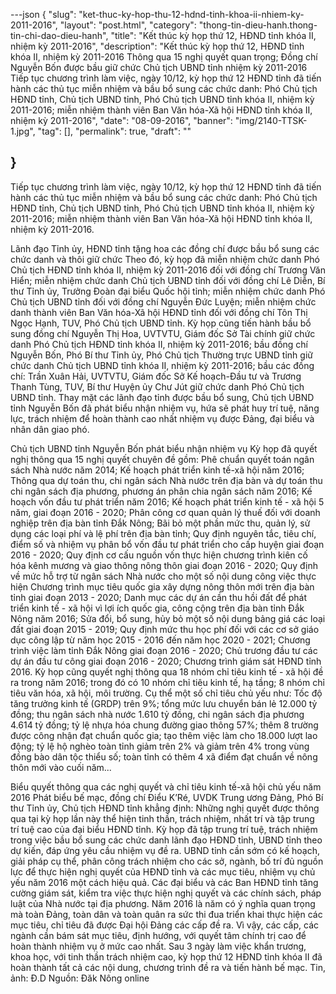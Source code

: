 ---json
{
    "slug": "ket-thuc-ky-hop-thu-12-hdnd-tinh-khoa-ii-nhiem-ky-2011-2016",
    "layout": "post.html",
    "category": "thong-tin-dieu-hanh.thong-tin-chi-dao-dieu-hanh",
    "title": "Kết thúc kỳ họp thứ 12, HĐND tỉnh khóa II, nhiệm kỳ 2011-2016",
    "description": "Kết thúc kỳ họp thứ 12, HĐND tỉnh khóa II, nhiệm kỳ 2011-2016 Thông qua 15 nghị quyết quan trọng; Đồng chí Nguyễn Bốn được bầu giữ chức Chủ tịch UBND tỉnh nhiệm kỳ 2011-2016  Tiếp tục chương trình làm việc, ngày 10/12, kỳ họp thứ 12 HĐND tỉnh đã tiến hành các thủ tục miễn nhiệm và bầu bổ sung các chức danh: Phó Chủ tịch HĐND tỉnh, Chủ tịch UBND tỉnh, Phó Chủ tịch UBND tỉnh khóa II, nhiệm kỳ 2011-2016; miễn nhiệm thành viên Ban Văn hóa-Xã hội HĐND tỉnh khóa II, nhiệm kỳ 2011-2016",
    "date": "08-09-2016",
    "banner": "img/2140-TTSK-1.jpg",
    "tag": [],
    "permalink": true,
    "draft": ""
    
}
---
Tiếp tục chương trình làm việc, ngày 10/12, kỳ họp thứ 12 HĐND tỉnh đã tiến hành các thủ tục miễn nhiệm và bầu bổ sung các chức danh: Phó Chủ tịch HĐND tỉnh, Chủ tịch UBND tỉnh, Phó Chủ tịch UBND tỉnh khóa II, nhiệm kỳ 2011-2016; miễn nhiệm thành viên Ban Văn hóa-Xã hội HĐND tỉnh khóa II, nhiệm kỳ 2011-2016.

Lãnh đạo Tỉnh ủy, HĐND tỉnh tặng hoa các đồng chí được bầu bổ sung các chức danh và thôi giữ chức
Theo đó, kỳ họp đã miễn nhiệm chức danh Phó Chủ tịch HĐND tỉnh khóa II, nhiệm kỳ 2011-2016 đối với đồng chí Trương Văn Hiển; miễn nhiệm chức danh Chủ tịch UBND tỉnh đối với đồng chí Lê Diễn, Bí thư Tỉnh ủy, Trưởng Đoàn đại biểu Quốc hội tỉnh; miễn nhiệm chức danh Phó Chủ tịch UBND tỉnh đối với đồng chí Nguyễn Đức Luyện; miễn nhiệm chức danh thành viên Ban Văn hóa-Xã hội HĐND tỉnh đối với đồng chí Tôn Thị Ngọc Hạnh, TUV, Phó Chủ tịch UBND tỉnh.
Kỳ họp cũng tiến hành bầu bổ sung đồng chí Nguyễn Thị Hoa, UVTVTU, Giám đốc Sở Tài chính giữ chức danh Phó Chủ tịch HĐND tỉnh khóa II, nhiệm kỳ 2011-2016; bầu đồng chí Nguyễn Bốn, Phó Bí thư Tỉnh ủy, Phó Chủ tịch Thường trực UBND tỉnh giữ chức danh Chủ tịch UBND tỉnh khóa II, nhiệm kỳ 2011-2016; bầu các đồng chí: Trần Xuân Hải, UVTVTU, Giám đốc Sở Kế hoạch-Đầu tư và Trương Thanh Tùng, TUV, Bí thư Huyện ủy Chư Jút giữ chức danh Phó Chủ tịch UBND tỉnh.
Thay mặt các lãnh đạo tỉnh được bầu bổ sung, Chủ tịch UBND tỉnh Nguyễn Bốn đã phát biểu nhận nhiệm vụ, hứa sẽ phát huy trí tuệ, năng lực, trách nhiệm để hoàn thành cao nhất nhiệm vụ được Đảng, đại biểu và nhân dân giao phó.

Chủ tịch UBND tỉnh Nguyễn Bốn phát biểu nhận nhiệm vụ
Kỳ họp đã quyết nghị thông qua 15 nghị quyết chuyên đề gồm: Phê chuẩn quyết toán ngân sách Nhà nước năm 2014; Kế hoạch phát triển kinh tế-xã hội năm 2016; Thông qua dự toán thu, chi ngân sách Nhà nước trên địa bàn và dự toán thu chi ngân sách địa phương, phương án phân chia ngân sách năm 2016; Kế hoạch vốn đầu tư phát triển năm 2016; Kế hoạch phát triển kinh tế - xã hội 5 năm, giai đoạn 2016 - 2020; Phân công cơ quan quản lý thuế đối với doanh nghiệp trên địa bàn tỉnh Đắk Nông; Bãi bỏ một phần mức thu, quản lý, sử dụng các loại phí và lệ phí trên địa bàn tỉnh; Quy định nguyên tắc, tiêu chí, điểm số và nhiệm vụ phân bổ vốn đầu tư phát triển cho cấp huyện giai đoạn 2016 - 2020; Quy định cơ cấu nguồn vốn thực hiện chương trình kiên cố hóa kênh mương và giao thông nông thôn giai đoạn 2016 - 2020; Quy định về mức hỗ trợ từ ngân sách Nhà nước cho một số nội dung công việc thực hiện Chương trình mục tiêu quốc gia xây dựng nông thôn mới trên địa bàn tỉnh giai đoạn 2013 - 2020; Danh mục các dự án cần thu hồi đất để phát triển kinh tế - xã hội vì lợi ích quốc gia, công cộng trên địa bàn tỉnh Đắk Nông năm 2016; Sửa đổi, bổ sung, hủy bỏ một số nội dung bảng giá các loại đất giai đoạn 2015 - 2019; Quy định mức thu học phí đối với các cơ sở giáo dục công lập từ năm học 2015 - 2016 đến năm học 2020 - 2021; Chương trình việc làm tỉnh Đắk Nông giai đoạn 2016 - 2020; Chủ trương đầu tư các dự án đầu tư công giai đoạn 2016 - 2020; Chương trình giám sát HĐND tỉnh 2016.
Kỳ họp cũng quyết nghị thông qua 18 nhóm chỉ tiêu kinh tế - xã hội đề ra trong năm  2016; trong đó có 10 nhóm chỉ tiêu kinh tế, hạ tầng; 8 nhóm chỉ tiêu văn hóa, xã hội, môi trường.
Cụ thể một số chỉ tiêu chủ yếu như: Tốc độ tăng trưởng kinh tế (GRDP) trên 9%; tổng mức lưu chuyển bán lẻ 12.000 tỷ đồng; thu ngân sách nhà nước 1.610 tỷ đồng, chi ngân sách địa phương 4.614 tỷ đồng; tỷ lệ nhựa hóa chung đường giao thông 57%; thêm 8 trường được công nhận đạt chuẩn quốc gia; tạo thêm việc làm cho 18.000 lượt lao động; tỷ lệ hộ nghèo toàn tỉnh giảm trên 2% và giảm trên 4% trong vùng đồng bào dân tộc thiểu số; toàn tỉnh có thêm 4 xã điểm đạt chuẩn về nông thôn mới vào cuối năm...

Biểu quyết thông qua các nghị quyết và chỉ tiêu kinh tế-xã hội chủ yếu năm 2016
Phát biểu bế mạc, đồng chí Điểu K’Ré, UVDK Trung ương Đảng, Phó Bí thư Tỉnh ủy, Chủ tịch HĐND tỉnh khẳng định: Những nghị quyết được thông qua tại kỳ họp lần này thể hiện tinh thần, trách nhiệm, nhất trí và tập trung trí tuệ cao của đại biểu HĐND tỉnh. Kỳ họp đã tập trung trí tuệ, trách nhiệm trong việc bầu bổ sung các chức danh lãnh đạo HĐND tỉnh, UBND tỉnh theo dự kiến, đáp ứng yêu cầu nhiệm vụ đề ra. UBND tỉnh cần sớm có kế hoạch, giải pháp cụ thể, phân công trách nhiệm cho các sở, ngành, bố trí đủ nguồn lực để thực hiện nghị quyết của HĐND tỉnh và các mục tiêu, nhiệm vụ chủ yếu năm 2016 một cách hiệu quả. Các đại biểu và các Ban HĐND tỉnh tăng cường giám sát, kiểm tra việc thực hiện nghị quyết và các chính sách, pháp luật của Nhà nước tại địa phương. Năm 2016 là năm có ý nghĩa quan trọng mà toàn Đảng, toàn dân và toàn quân ra sức thi đua triển khai thực hiện các mục tiêu, chỉ tiêu đã được Đại hội Đảng các cấp đề ra. Vì vậy, các cấp, các ngành cần bám sát mục tiêu, định hướng, với quyết tâm chính trị cao để hoàn thành nhiệm vụ ở mức cao nhất.
Sau 3 ngày làm việc khẩn trương, khoa học, với tinh thần trách nhiệm cao, kỳ họp thứ 12 HĐND tỉnh khóa II đã hoàn thành tất cả các nội dung, chương trình đề ra và tiến hành bế mạc.
Tin, ảnh: Đ.D
Nguồn: Đăk Nông online